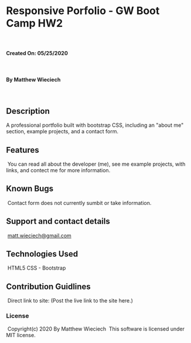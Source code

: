 # Responsive Porfolio - GW Boot Camp HW2
​
#### Created On: 05/25/2020
​
#### By Matthew Wieciech
​
## Description
A professional portfolio built with bootstrap CSS, including an "about me" section, example projects, and a contact form.
​
## Features
​
You can read all about the developer (me), see me example projects, with links, and contect me for more information.
​
​
​
## Known Bugs
​
Contact form does not currently sumbit or take information.
​
## Support and contact details
​
matt.wieciech@gmail.com
​
## Technologies Used
​
HTML5
CSS - Bootstrap
​
## Contribution Guidlines 
​
Direct link to site:
(Post the live link to the site here.)
​
### License
​
Copyright(c) 2020 By Matthew Wieciech
​
This software is licensed under MIT license.
